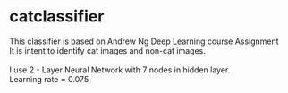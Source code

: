 # catclassifier
This classifier is based on Andrew Ng Deep Learning course Assignment<br/>
It is intent to identify cat images and non-cat images.<br/><br/>
I use 2 - Layer Neural Network with 7 nodes in hidden layer.
<br/>
Learning rate = 0.075
